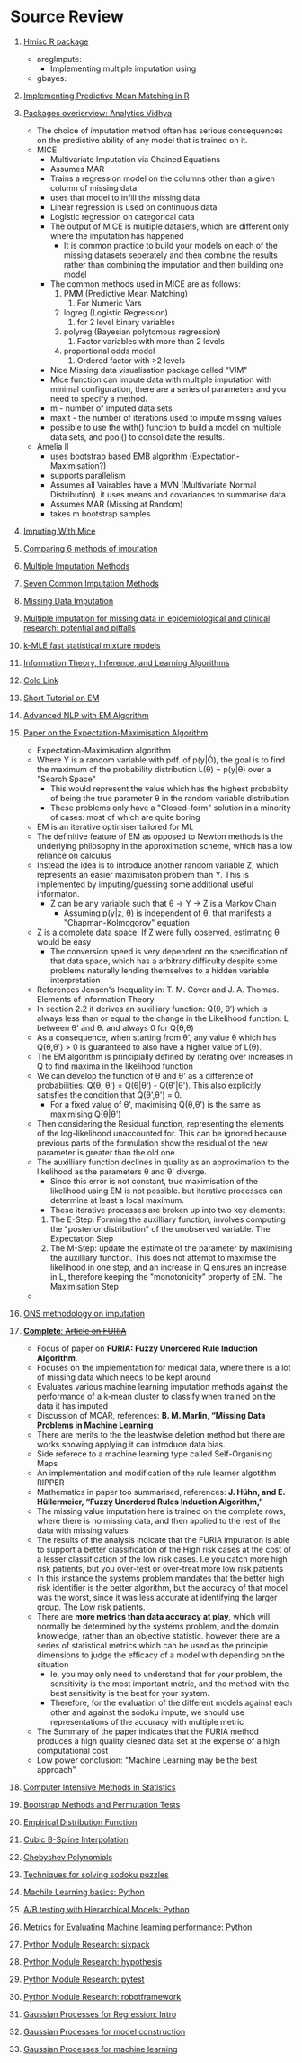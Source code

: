 # Source Review

1. [Hmisc R package](https://www.rdocumentation.org/packages/Hmisc/versions/4.1-1/topics/aregImpute)
   * aregImpute:
     * Implementing multiple imputation using
   * gbayes:
2. [Implementing Predictive Mean Matching in R](https://stats.idre.ucla.edu/r/faq/how-do-i-perform-multiple-imputation-using-predictive-mean-matching-in-r/)
3. [Packages overierview: Analytics Vidhya](https://www.analyticsvidhya.com/blog/2016/03/tutorial-powerful-packages-imputing-missing-values/)
   * The choice of imputation method often has serious consequences on the predictive ability of any model that is trained on it.
   * MICE
     * Multivariate Imputation via Chained Equations
     * Assumes MAR
     * Trains a regression model on the columns other than a given column of missing data
     * uses that model to infill the missing data
     * Linear regression is used on continuous data
     * Logistic regression on categorical data
     * The output of MICE is multiple datasets, which are different only where the imputation has happened
       * It is common practice to build your models on each of the missing datasets seperately and then combine the results rather than combining the imputation and then building one model
     * The common methods used in MICE are as follows:
       1. PMM (Predictive Mean Matching)
          1. For Numeric Vars
       2. logreg (Logistic Regression)
          1. for 2 level binary variables
       3. polyreg (Bayesian polytomous regression) 
          1. Factor variables with more than 2 levels
       4. proportional odds model 
          1. Ordered factor with >2 levels
     * Nice Missing data visualisation package called "VIM"
     * Mice function can impute data with multiple imputation with minimal configuration, there are a series of parameters and you need to specify a method. 
      * m - number of imputed data sets
      * maxit - the number of iterations used to impute missing values
     * possible to use the with() function to build a model on multiple data sets, and pool() to consolidate the results.
   * Amelia II 
     * uses bootstrap based EMB algorithm (Expectation-Maximisation?)
     * supports parallelism
     * Assumes all Vairables have a MVN (Multivariate Normal Distribution). it uses means and covariances to summarise data
     * Assumes MAR (Missing at Random)
     * takes m bootstrap samples 

4. [Imputing With Mice](https://datascienceplus.com/imputing-missing-data-with-r-mice-package/)
5. [Comparing 6 methods of imputation](https://www.omicsonline.org/open-access/a-comparison-of-six-methods-for-missing-data-imputation-2155-6180-1000224.php?aid=54590)
6. [Multiple Imputation Methods]( https://www.statisticssolutions.com/multiple-imputation-for-missing-data/)
7. [Seven Common Imputation Methods](https://www.theanalysisfactor.com/seven-ways-to-make-up-data-common-methods-to-imputing-missing-data/)
8. [Missing Data Imputation](http://www.stat.columbia.edu/~gelman/arm/missing.pdf)
9.  [Multiple imputation for missing data in epidemiological and clinical research: potential and pitfalls](https://www.bmj.com/content/338/bmj.b2393)
10. [k-MLE fast statistical mixture models](https://arxiv.org/abs/1203.5181)
11. [Information Theory, Inference, and Learning Algorithms](http://www.inference.org.uk/itprnn/book.pdf)
12. [Cold Link](https://cse.buffalo.edu/faculty/mbeal/papers/bal03.pdf)
13. [Short Tutorial on EM](http://www.seanborman.com/publications/EM_algorithm.pdf)
14. [Advanced NLP with EM Algorithm](http://pages.cs.wisc.edu/~jerryzhu/cs838/EM.pdf)
15. [Paper on the Expectation-Maximisation Algorithm](https://arxiv.org/pdf/1105.1476.pdf)
    * Expectation-Maximisation algorithm
    * Where Y is a random variable with pdf. of p(y|Ó), the goal is to find the maximum of the probability distribution L(θ) = p(y|θ) over a "Search Space"
      * This would represent the value which has the highest probabilty of being the true parameter θ in the random variable distribution
      * These problems only have a "Closed-form" solution in a minority of cases: most of which are quite boring
    * EM is an iterative optimiser tailored for ML
    * The definitive feature of EM as opposed to Newton methods is the underlying philosophy in the approximation scheme, which has a low reliance on calculus 
    * Instead the idea is to introduce another random variable Z, which represents an easier maximisaton problem than Y. This is implemented by imputing/guessing some additional useful informaton.
      * Z can be any variable such that θ -> Y -> Z is a Markov Chain
        * Assuming p(y|z, θ) is independent of θ, that manifests a "Chapman-Kolmogorov" equation
    * Z is a complete data space: If Z were fully observed, estimating θ would be easy
      * The conversion speed is very dependent on the specification of that data space, which has a arbitrary difficulty despite some problems naturally lending themselves to a hidden variable interpretation
    * References Jensen's Inequality in: T. M. Cover and J. A. Thomas. Elements of Information Theory.
    * In section 2.2 it derives an auxilliary function: Q(θ, θ′) which is always less than or equal to the change in the Likelihood function: L between θ' and θ. and always 0 for Q(θ,θ) 
    * As a consequence, when starting from θ', any value θ which has Q(θ,θ') > 0 is guaranteed to also have a higher value of L(θ).
    * The EM algorithm is principially defined by iterating over increases in Q to find maxima in the likelihood function
    * We can develop the function of θ and θ' as a difference of probabilities: Q(θ, θ') = Q(θ|θ') - Q(θ'|θ'). This also explicitly satisfies the condition that Q(θ',θ') = 0.
      * For a fixed value of θ', maximising Q(θ,θ') is the same as maximising Q(θ|θ')
    * Then considering the Residual function, representing the elements of the log-likelihood unaccounted for. This can be ignored because previous parts of the formulation show the residual of the new parameter is greater than the old one.
    * The auxilliary function declines in quality as an approximation to the likelihood as the parameters θ and θ' diverge.
      * Since this error is not constant, true maximisation of the likelihood using EM is not possible. but iterative processes can determine at least a local maximum.
      * These iterative processes are broken up into two key elements:
      1. The E-Step: Forming the auxilliary function, involves computing the "posterior distribution" of the unobserved variable. The Expectation Step
      2. The M-Step: update the estimate of the parameter by maximising the auxilliary function. This does not attempt to maximise the likelihood in one step, and an increase in Q ensures an increase in L, therefore keeping the "monotonicity" property of EM. The Maximisation Step
    * 
16. [ONS methodology on imputation](https://webarchive.nationalarchives.gov.uk/20160113083211/http://www.ons.gov.uk/ons/guide-method/method-quality/general-methodology/data-editing-and-imputation/index.html)
17. [**Complete**: ~~Article on FURIA~~](http://www.iaeng.org/publication/WCE2012/WCE2012_pp391-394.pdf)
    * Focus of paper on __FURIA: Fuzzy Unordered Rule Induction Algorithm__.
    * Focuses on the implementation for medical data, where there is a lot of missing data which needs to be kept around
    * Evaluates various machine learning imputation methods against the performance of a k-mean cluster to classify when trained on the data it has imputed
    * Discussion of MCAR, references: __B. M. Marlin, “Missing Data Problems in Machine Learning__
    * There are merits to the the leastwise deletion method but there are works showing applying it can introduce data bias.
    * Side referece to a machine learning type called Self-Organising Maps
    * An implementation and modification of the rule learner algotithm RIPPER
    * Mathematics in paper too summarised, references: __J. Hühn, and E. Hüllermeier, “Fuzzy Unordered Rules Induction Algorithm,”__
    * The missing value imputation here is trained on the complete rows, where there is no missing data, and then applied to the rest of the data with missing values.
    * The results of the analysis indicate that the FURIA imputation is able to support a better classification of the High risk cases at the cost of a lesser classification of the low risk cases. I.e you catch more high risk patients, but you over-test or over-treat more low risk patients
    * In this instance the systems problem mandates that the better high risk identifier is the better algorithm, but the accuracy of that model was the worst, since it was less accurate at identifying the larger group. The Low risk patients. 
    * There are __more metrics than data accuracy at play__, which will normally be determined by the systems problem, and the domain knowledge, rather than an objective statistic. however there are a series of statistical metrics which can be used as the principle dimensions to judge the efficacy of a model with depending on the situation
      * Ie, you may only need to understand that for your problem, the sensitivity is the most important metric, and the method with the best sensitivity is the best for your system. 
      * Therefore, for the evaluation of the different models against each other and against the sodoku impute, we should use representations of the accuracy with multiple metric
    * The Summary of the paper indicates that the FURIA method produces a high quality cleaned data set at the expense of a high computational cost
    * Low power conclusion: "Machine Learning may be the best approach"
18. [Computer Intensive Methods in Statistics](https://statistics.stanford.edu/sites/g/files/sbiybj6031/f/BIO%2083.pdf)
19. [Bootstrap Methods and Permutation Tests](https://web.archive.org/web/20060215221403/http://bcs.whfreeman.com/ips5e/content/cat_080/pdf/moore14.pdf)
20. [Empirical Distribution Function](https://planetmath.org/empiricaldistributionfunction)
21. [Cubic B-Spline Interpolation](https://www.boost.org/doc/libs/1_69_0/libs/math/doc/html/math_toolkit/cubic_b.html)
22. [Chebyshev Polynomials](https://www.boost.org/doc/libs/1_69_0/libs/math/doc/html/math_toolkit/sf_poly/chebyshev.html)
23. [Techniques for solving sodoku puzzles](https://arxiv.org/pdf/1203.2295.pdf)
24. [Machile Learning basics: Python](https://docs.python-guide.org/scenarios/ml/)
25. [A/B testing with Hierarchical Models: Python](https://blog.dominodatalab.com/ab-testing-with-hierarchical-models-in-python/)
26. [Metrics for Evaluating Machine learning performance: Python](https://machinelearningmastery.com/metrics-evaluate-machine-learning-algorithms-python/)
27. [Python Module Research: sixpack](https://python.libhunt.com/sixpack-alternatives)
28. [Python Module Research: hypothesis](https://python.libhunt.com/hypothesis-alternatives)
29. [Python Module Research: pytest](https://python.libhunt.com/pytest-alternatives)
30. [Python Module Research: robotframework](https://python.libhunt.com/robotframework-alternatives)
31. [Gaussian Processes for Regression: Intro](https://higherlogicdownload.s3.amazonaws.com/AMSTAT/83c090fb-b70c-4699-9d1e-293de567de36/UploadedImages/Learning%20Materials/1505.02965v2.pdf)
32. [Gaussian Processes for model construction](http://www.cs.toronto.edu/~duvenaud/thesis.pdf)
33. [Gaussian Processes for machine learning](http://www.gaussianprocess.org/gpml/chapters/RW4.pdf)